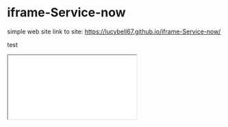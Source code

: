 # iframe-Service-now
simple web site
link to site: https://lucybell67.github.io/iframe-Service-now/



test


<iframe id="IncidentL" src="dev48352.service-now.com\incident_list.do?sysparm_query=active=true^caller_id=javascript:gs.getUserID()" scrolling="no"/>
